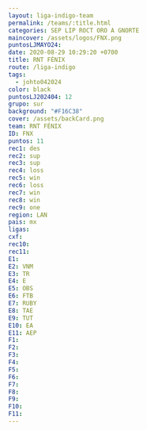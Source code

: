 ```yaml
---
layout: liga-indigo-team
permalink: /teams/:title.html
categories: SEP LIP ROCT ORO A GNORTE
maincover: /assets/logos/FNX.png
puntosLJMAYO24: 
date: 2020-08-29 10:29:20 +0700
title: RNT FÉNIX
route: /liga-indigo
tags:
  - johto042024
color: black
puntosLJ202404: 12
grupo: sur
background: "#F16C38"
cover: /assets/backCard.png
team: RNT FÉNIX
ID: FNX
puntos: 11
rec1: des
rec2: sup
rec3: sup
rec4: loss
rec5: win
rec6: loss
rec7: win
rec8: win
rec9: one
region: LAN
pais: mx
ligas: 
cxf: 
rec10: 
rec11: 
E1: 
E2: VNM
E3: TR
E4: E
E5: OBS
E6: FTB
E7: RUBY
E8: TAE
E9: TUT
E10: EA
E11: AEP
F1: 
F2: 
F3: 
F4: 
F5: 
F6: 
F7: 
F8: 
F9: 
F10: 
F11:
---
```

